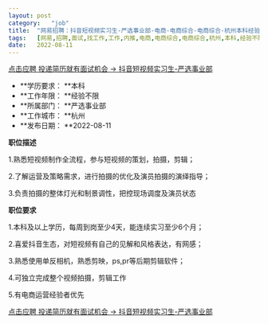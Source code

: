```yaml
---
layout:	post
category:	"job"
title:	"网易招聘：抖音短视频实习生-严选事业部-电商-电商综合-电商综合-杭州本科经验不限"
tags:	[网易,招聘,面试,找工作,工作,内推,电商,电商综合,电商综合,杭州,本科,经验不限]
date:	2022-08-11
---
```


[点击应聘 投递简历就有面试机会 ->  抖音短视频实习生-严选事业部](http://mobile.bole.netease.com/bole/boleDetail?id=41362&employeeId=346f03c3cda5f04c&key=all)



- **学历要求： **本科
- **工作年限： **经验不限
- **所属部门： **严选事业部
- **工作城市： **杭州
- **发布日期： **2022-08-11



**职位描述**

1.熟悉短视频制作全流程，参与短视频的策划，拍摄，剪辑；

2.了解运营及策略需求，进行拍摄的优化及演员拍摄的演绎指导；

3.负责拍摄的整体灯光和制景调性，把控现场调度及演员状态



**职位要求**

1.本科及以上学历，每周到岗至少4天，能连续实习至少6个月；

2.喜爱抖音生态，对短视频有自己的见解和风格表达，有网感；

3.熟悉使用单反相机，熟悉剪映，ps,pr等后期剪辑软件；

4.可独立完成整个视频拍摄，剪辑工作

5.有电商运营经验者优先



[点击应聘 投递简历就有面试机会 ->  抖音短视频实习生-严选事业部](http://mobile.bole.netease.com/bole/boleDetail?id=41362&employeeId=346f03c3cda5f04c&key=all)